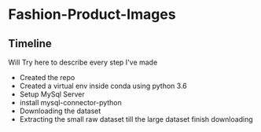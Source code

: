 # Fashion-Product-Images

## Timeline
Will Try here to describe every step I've made

- Created the repo
- Created a virtual env inside conda using python 3.6
- Setup MySql Server
- install mysql-connector-python
- Downloading the dataset
- Extracting the small raw dataset till the large dataset finish downloading